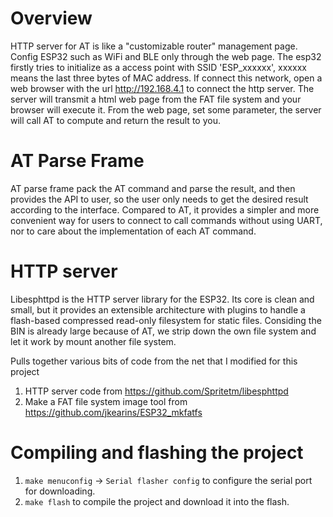 # Overview
HTTP server for AT is like a "customizable router" management page. Config ESP32 such as WiFi and BLE only through the web page. 
The esp32 firstly tries to initialize as a access point with SSID 'ESP_xxxxxx', xxxxxx means the last three bytes of MAC address. If connect this network, open a web browser with the url http://192.168.4.1 to connect the http server. The server will transmit a html web page from the FAT file system and your browser will execute it. From the web page, set some parameter, the server will call AT to compute and return the result to you.

# AT Parse Frame
AT parse frame pack the AT command and parse the result, and then provides the API to user, so the user only needs to get the desired result according to the interface. Compared to AT, it provides a simpler and more convenient way for users to connect to call commands without using UART, nor to care about the implementation of each AT command.

# HTTP server
Libesphttpd is the HTTP server library for the ESP32. Its core is clean and small, but it provides an extensible architecture with plugins to handle a flash-based compressed read-only filesystem for static files. Considing the BIN is already large because of AT, we strip down the own file system and let it work by mount another file system.

Pulls together various bits of code from the net that I modified for this project
1. HTTP server code from https://github.com/Spritetm/libesphttpd
2. Make a FAT file system image tool from https://github.com/jkearins/ESP32_mkfatfs

# Compiling and flashing the project
1. `make menuconfig` -> `Serial flasher config` to configure the serial port for downloading.
2. `make flash` to compile the project and download it into the flash.
